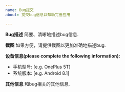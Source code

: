 ```yaml
---
name: Bug提交
about: 提交bug信息以帮助完善应用

---
```


**Bug描述**
简要、清晰地描述bug信息.

**截图**
如果方便，请提供截图以更加准确地描述bug.

**设备信息(please complete the following information):**
 - 手机型号: [e.g. OnePlus 5T]
 - 系统版本: [e.g. Android 8.1]

**其他信息**
和bug相关的其他信息.
